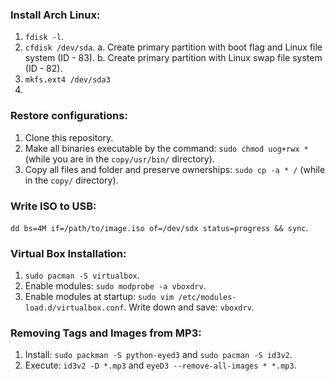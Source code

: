 ### Install Arch Linux:
1. ```fdisk -l```.
2. ```cfdisk /dev/sda```.
    a. Create primary partition with boot flag and Linux file system (ID - 83).
    b. Create primary partition with Linux swap file system (ID - 82).
3. ```mkfs.ext4 /dev/sda3```
4. 

### Restore configurations:
1. Clone this repository.
2. Make all binaries executable by the command: ```sudo chmod uog+rwx *``` (while you are in the ```copy/usr/bin/``` directory).
3. Copy all files and folder and preserve ownerships: ```sudo cp -a * /``` (while in the ```copy/``` directory).

### Write ISO to USB:
```dd bs=4M if=/path/to/image.iso of=/dev/sdx status=progress && sync```.

### Virtual Box Installation:
1. ```sudo pacman -S virtualbox```.
2. Enable modules: ```sudo modprobe -a vboxdrv```.
3. Enable modules at startup: ```sudo vim /etc/modules-load.d/virtualbox.conf```. Write down and save: ```vboxdrv```.

### Removing Tags and Images from MP3:
1. Install: ```sudo packman -S python-eyed3``` and ```sudo pacman -S id3v2```.
2. Execute: ```id3v2 -D *.mp3``` and ```eyeD3 --remove-all-images * *.mp3```.
